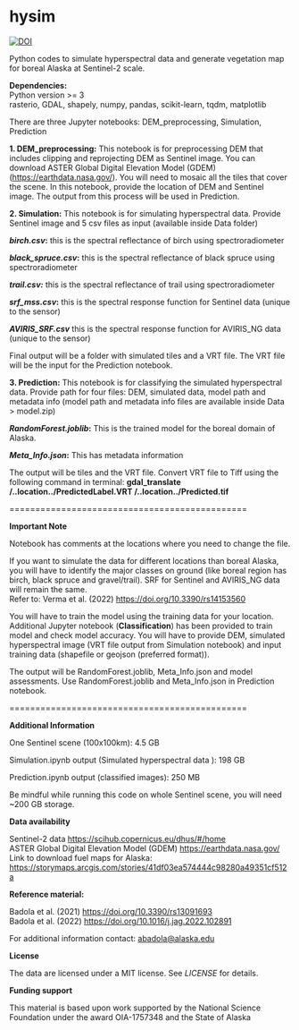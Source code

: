 # hysim
[![DOI](https://zenodo.org/badge/515659835.svg)](https://zenodo.org/badge/latestdoi/515659835)

Python codes to simulate hyperspectral data and generate vegetation map for boreal Alaska at Sentinel-2 scale.

**Dependencies:**<br/>
Python version >= 3 <br/>
rasterio, GDAL, shapely, numpy, pandas, scikit-learn, tqdm, matplotlib

There are three Jupyter notebooks: DEM_preprocessing, Simulation, Prediction

**1. DEM_preprocessing:**
This notebook is for preprocessing DEM that includes clipping and reprojecting DEM as Sentinel image. You can download ASTER Global Digital Elevation Model (GDEM) (https://earthdata.nasa.gov/). You will need to mosaic all the tiles that cover the scene. In this notebook, provide the location of DEM and Sentinel image. The output from this process will be used in Prediction. 

**2. Simulation:**
This notebook is for simulating hyperspectral data. Provide Sentinel image and 5 csv files as input (available inside Data folder)

**_birch.csv_:** this is the spectral reflectance of birch using spectroradiometer

**_black_spruce.csv_:**  this is the spectral reflectance of black spruce using spectroradiometer

**_trail.csv:_** this is the spectral reflectance of trail using spectroradiometer

**_srf_mss.csv_:** this is the spectral response function for Sentinel data (unique to the sensor)

**_AVIRIS_SRF.csv_** this is the spectral response function for AVIRIS_NG data (unique to the sensor)

Final output will be a folder with simulated tiles and a VRT file. The VRT file will be the input for the Prediction notebook. 

**3. Prediction:**
This notebook is for classifying the simulated hyperspectral data. 
Provide path for four files: DEM, simulated data, model path and metadata info (model path and metadata info files are available inside Data > model.zip)

**_RandomForest.joblib_:** This is the trained model for the boreal domain of Alaska. 

**_Meta_Info.json_:** This has metadata information

The output will be tiles and the VRT file. Convert VRT file to Tiff using the following command in terminal:
**gdal_translate /..location../PredictedLabel.VRT /..location../Predicted.tif**

==============================================

**Important Note**

Notebook has comments at the locations where you need to change the file. 

If you want to simulate the data for different locations than boreal Alaska, you will have to identify the major classes on ground (like boreal region has birch, black spruce and gravel/trail). SRF for Sentinel and AVIRIS_NG data will remain the same. <br/>
Refer to: Verma et al. (2022) https://doi.org/10.3390/rs14153560

You will have to train the model using the training data for your location. Additional Jupyter notebook (**Classification**) has been provided to train model and check model accuracy. You will have to provide DEM, simulated hyperspectral image (VRT file output from Simulation notebook) and input training data (shapefile or geojson (preferred format)).

The output will be RandomForest.joblib, Meta_Info.json and model assessments. Use RandomForest.joblib and Meta_Info.json in Prediction notebook.

==============================================

**Additional Information**

One Sentinel scene (100x100km): 4.5 GB

Simulation.ipynb output (Simulated hyperspectral data ): 198 GB

Prediction.ipynb output (classified images): 250 MB

Be mindful while running this code on whole Sentinel scene, you will need ~200 GB storage. 

**Data availability**

Sentinel-2 data https://scihub.copernicus.eu/dhus/#/home <br/>
ASTER Global Digital Elevation Model (GDEM) https://earthdata.nasa.gov/ <br/>
Link to download fuel maps for Alaska: https://storymaps.arcgis.com/stories/41df03ea574444c98280a49351cf512a <br/>

**Reference material:**

Badola et al. (2021) https://doi.org/10.3390/rs13091693 <br/>
Badola et al. (2022) https://doi.org/10.1016/j.jag.2022.102891 <br/>

For additional information contact: abadola@alaska.edu


**License**

The data are licensed under a MIT license. See _LICENSE_ for details.

**Funding support**

This material is based upon work supported by the National Science Foundation under the award OIA-1757348 and the State of Alaska
